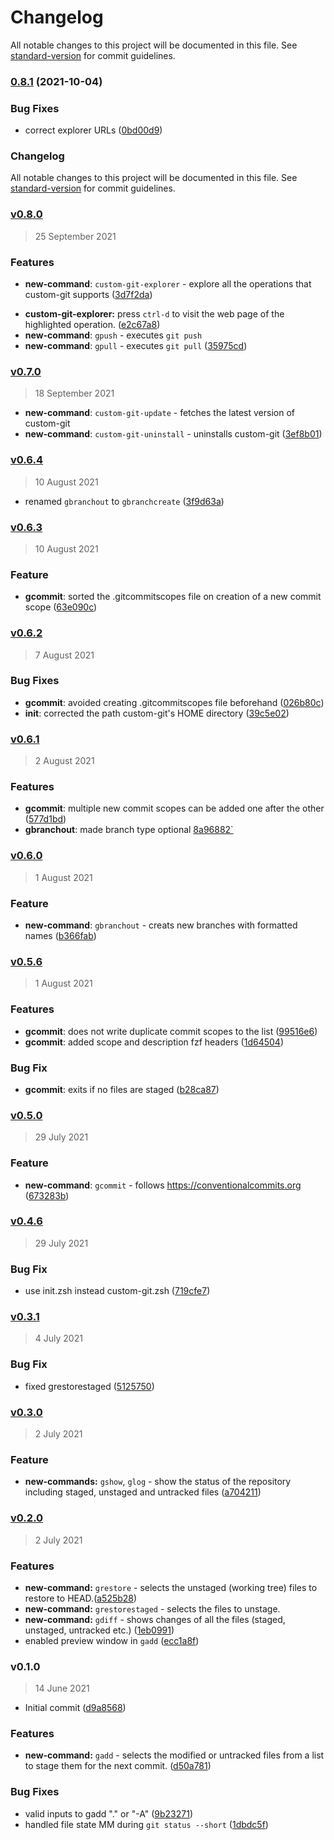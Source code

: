 # Changelog

All notable changes to this project will be documented in this file. See [standard-version](https://github.com/conventional-changelog/standard-version) for commit guidelines.

### [0.8.1](https://github.com/custom-git/custom-git-bash/compare/v0.8.0...v0.8.1) (2021-10-04)


### Bug Fixes

* correct explorer URLs ([0bd00d9](https://github.com/custom-git/custom-git-bash/commit/0bd00d98e5cada5e82f8af13819ea0e1cc199413))

### Changelog

All notable changes to this project will be documented in this file. See [standard-version](https://github.com/conventional-changelog/standard-version) for commit guidelines.

### [v0.8.0](https://github.com/custom-git/custom-git-bash/compare/v0.7.0...v0.8.0)

> 25 September 2021

### Features
- **new-command**: `custom-git-explorer` - explore all the operations that custom-git supports ([3d7f2da](https://github.com/custom-git/custom-git-bash/commit/3d7f2da472f962f57853a9391868897c5bcbf3af))
* **custom-git-explorer:** press `ctrl-d` to visit the web page of the highlighted operation. ([e2c67a8](https://github.com/custom-git/custom-git-bash/commit/e2c67a875e519bd5fb304178c8cd0f3b792b23d3))
* **new-command**: `gpush` - executes `git push`
* **new-command**: `gpull` - executes `git pull` ([35975cd](https://github.com/custom-git/custom-git-bash/commit/35975cd15c6a2a733ffd6d330813c1c7942f7eab))

### [v0.7.0](https://github.com/custom-git/custom-git-bash/compare/v0.6.4...v0.7.0)

> 18 September 2021

- **new-command**: `custom-git-update` - fetches the latest version of custom-git
- **new-command**: `custom-git-uninstall` - uninstalls custom-git ([3ef8b01](https://github.com/custom-git/custom-git-bash/commit/3ef8b0168004d5f7c91ff4667b0b011081f858e2))

### [v0.6.4](https://github.com/custom-git/custom-git-bash/compare/v0.6.3...v0.6.4)

> 10 August 2021

- renamed `gbranchout` to `gbranchcreate` ([3f9d63a](https://github.com/custom-git/custom-git-bash/commit/3f9d63a487686562b66c525ed73b0340d2b131fd))

### [v0.6.3](https://github.com/custom-git/custom-git-bash/compare/v0.6.2...v0.6.3)

> 10 August 2021

### Feature
- **gcommit**: sorted the .gitcommitscopes file on creation of a new commit scope ([63e090c](https://github.com/custom-git/custom-git-bash/commit/63e090cc173a3d852cb0d9a8485e387fb0a9dfdc))

### [v0.6.2](https://github.com/custom-git/custom-git-bash/compare/v0.6.1...v0.6.2)

> 7 August 2021

### Bug Fixes
- **gcommit**: avoided creating .gitcommitscopes file beforehand ([026b80c](https://github.com/custom-git/custom-git-bash/commit/026b80c87a4388b657d3e9181a45b2be3830bec0))
- **init**: corrected the path custom-git's HOME directory ([39c5e02](https://github.com/custom-git/custom-git-bash/commit/39c5e020ba0a7b1eca07c1c0023d2beefea63305))

### [v0.6.1](https://github.com/custom-git/custom-git-bash/compare/v0.6.0...v0.6.1)

> 2 August 2021
### Features
- **gcommit**: multiple new commit scopes can be added one after the other ([577d1bd](https://github.com/custom-git/custom-git-bash/commit/577d1bdabe78fbcc9f3557416ee309602ece055c))
- **gbranchout**: made branch type optional [8a96882`](https://github.com/custom-git/custom-git-bash/commit/8a9688272e3aab38de316effc48fcd5d44ef8450)

### [v0.6.0](https://github.com/custom-git/custom-git-bash/compare/v0.5.6...v0.6.0)

> 1 August 2021

### Feature
- **new-command**: `gbranchout` - creats new branches with formatted names ([b366fab](https://github.com/custom-git/custom-git-bash/commit/b366fab2fb357cf8f5f8eddc9887b9acd38b3eec))

### [v0.5.6](https://github.com/custom-git/custom-git-bash/compare/v0.5.1...v0.5.6)

> 1 August 2021

### Features
- **gcommit**: does not write duplicate commit scopes to the list ([99516e6](https://github.com/custom-git/custom-git-bash/commit/99516e6d7453d5134a7accab0328dfd92f4d947b))
- **gcommit**: added scope and description fzf headers ([1d64504](https://github.com/custom-git/custom-git-bash/commit/1d64504e3540d957d13955d132448f90fb4a1b13))

### Bug Fix
- **gcommit**: exits if no files are staged ([b28ca87](https://github.com/custom-git/custom-git-bash/commit/b28ca871bab0d355bf6034d554474695f02a805a))

### [v0.5.0](https://github.com/custom-git/custom-git-bash/compare/v0.4.6...v0.5.0)

> 29 July 2021

### Feature
- **new-command**: `gcommit` - follows https://conventionalcommits.org ([673283b](https://github.com/custom-git/custom-git-bash/commit/673283b4261e9f0e243492becaa1e5424929f5de))


### [v0.4.6](https://github.com/custom-git/custom-git-bash/compare/v0.4.0...v0.4.6)

> 29 July 2021

### Bug Fix
- use init.zsh instead custom-git.zsh ([719cfe7](https://github.com/custom-git/custom-git-bash/commit/719cfe7bfc7ddea660e26e2cef50c44cbc3c85ef))

### [v0.3.1](https://github.com/custom-git/custom-git-bash/compare/v0.3.0...v0.3.1)

> 4 July 2021

### Bug Fix
- fixed grestorestaged ([5125750](https://github.com/custom-git/custom-git-bash/commit/51257501a15d958a0d5a0d90f608ea77ee8d9c66))

### [v0.3.0](https://github.com/custom-git/custom-git-bash/compare/v0.2.0...v0.3.0)


> 2 July 2021

### Feature
- **new-commands:** `gshow`, `glog` - show the status of the repository including staged, unstaged and untracked files ([a704211](https://github.com/custom-git/custom-git-bash/commit/a704211d1bfb9fd777d13d002691722de6eb5794))

### [v0.2.0](https://github.com/custom-git/custom-git-bash/compare/v0.1.0...v0.2.0)

> 2 July 2021

### Features
- **new-command:** `grestore` - selects the unstaged (working tree) files to restore to HEAD.([a525b28](https://github.com/custom-git/custom-git-bash/commit/a525b2802d3c7b484405422832d66ed78c52e8e5))
- **new-command:** `grestorestaged` - selects the files to unstage.
- **new-command:** `gdiff` - shows changes of all the files (staged, unstaged, untracked etc.) ([1eb0991](https://github.com/custom-git/custom-git-bash/commit/1eb0991fe5866701ce1af6dcaec56cc769e5322b))
- enabled preview window in `gadd` ([ecc1a8f](https://github.com/custom-git/custom-git-bash/commit/ecc1a8ff4676efd6d9a4995ca881def9b1974d9e))
  
### v0.1.0

> 14 June 2021

- Initial commit ([d9a8568](https://github.com/custom-git/custom-git-bash/commit/d9a8568b46bb358a98375cd2bab7eab589c48f02))

### Features
- **new-command:** `gadd` - selects the modified or untracked files from a list to stage them for the next commit. ([d50a781](https://github.com/custom-git/custom-git-bash/commit/d50a781e05d60485b245aed536945e8d5dadfd3d))

### Bug Fixes

- valid inputs to gadd "." or "-A" ([9b23271](https://github.com/custom-git/custom-git-bash/commit/9b23271a429b38de057e932085597e6de16c67ef))
- handled file state MM during `git status --short` ([1dbdc5f](https://github.com/custom-git/custom-git-bash/commit/1dbdc5ff827bcf3e44548d21280530e63ddeeabf))
